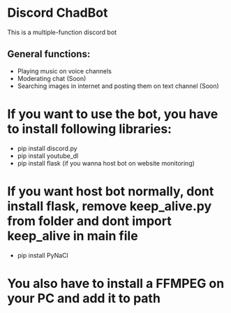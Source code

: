 # Discord ChadBot
This is a multiple-function discord bot

## General functions:
- Playing music on voice channels
- Moderating chat (Soon)
- Searching images in internet and posting them on text channel (Soon)
# If you want to use the bot, you have to install following libraries:
- pip install discord.py
- pip install youtube_dl
- pip install flask (if you wanna host bot on website monitoring)
# If you want host bot normally, dont install flask, remove keep_alive.py from folder and dont import keep_alive in main file
- pip install PyNaCl
# You also have to install a FFMPEG on your PC and add it to path

